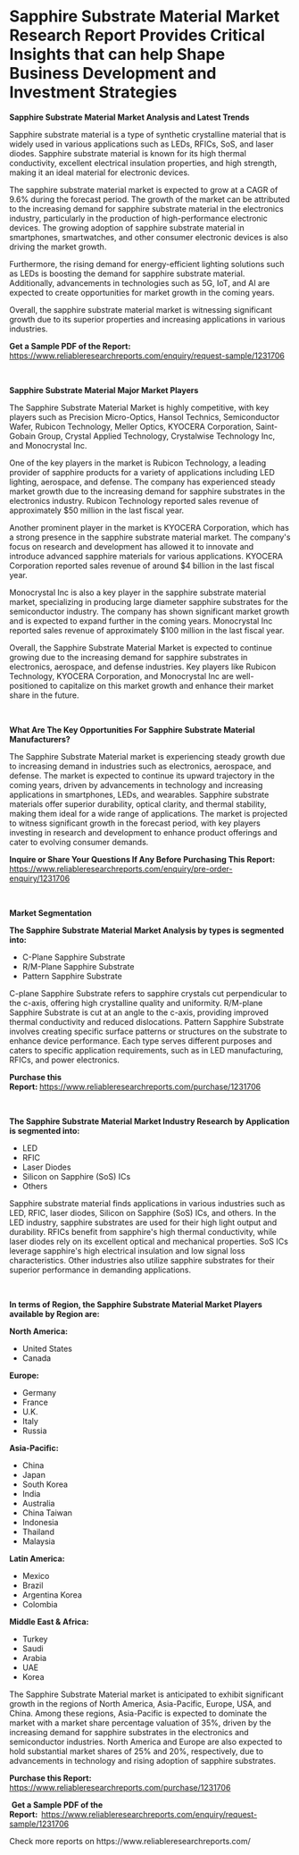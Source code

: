 <p><h1>Sapphire Substrate Material Market Research Report Provides Critical Insights that can help Shape Business Development and Investment Strategies</h1></p><p><strong>Sapphire Substrate Material Market Analysis and Latest Trends</strong></p>
<p><p>Sapphire substrate material is a type of synthetic crystalline material that is widely used in various applications such as LEDs, RFICs, SoS, and laser diodes. Sapphire substrate material is known for its high thermal conductivity, excellent electrical insulation properties, and high strength, making it an ideal material for electronic devices.</p><p>The sapphire substrate material market is expected to grow at a CAGR of 9.6% during the forecast period. The growth of the market can be attributed to the increasing demand for sapphire substrate material in the electronics industry, particularly in the production of high-performance electronic devices. The growing adoption of sapphire substrate material in smartphones, smartwatches, and other consumer electronic devices is also driving the market growth.</p><p>Furthermore, the rising demand for energy-efficient lighting solutions such as LEDs is boosting the demand for sapphire substrate material. Additionally, advancements in technologies such as 5G, IoT, and AI are expected to create opportunities for market growth in the coming years.</p><p>Overall, the sapphire substrate material market is witnessing significant growth due to its superior properties and increasing applications in various industries.</p></p>
<p><strong>Get a Sample PDF of the Report:&nbsp;</strong> <a href="https://www.reliableresearchreports.com/enquiry/request-sample/1231706">https://www.reliableresearchreports.com/enquiry/request-sample/1231706</a></p>
<p>&nbsp;</p>
<p><strong>Sapphire Substrate Material Major Market Players</strong></p>
<p><p>The Sapphire Substrate Material Market is highly competitive, with key players such as Precision Micro-Optics, Hansol Technics, Semiconductor Wafer, Rubicon Technology, Meller Optics, KYOCERA Corporation, Saint-Gobain Group, Crystal Applied Technology, Crystalwise Technology Inc, and Monocrystal Inc.</p><p>One of the key players in the market is Rubicon Technology, a leading provider of sapphire products for a variety of applications including LED lighting, aerospace, and defense. The company has experienced steady market growth due to the increasing demand for sapphire substrates in the electronics industry. Rubicon Technology reported sales revenue of approximately $50 million in the last fiscal year.</p><p>Another prominent player in the market is KYOCERA Corporation, which has a strong presence in the sapphire substrate material market. The company's focus on research and development has allowed it to innovate and introduce advanced sapphire materials for various applications. KYOCERA Corporation reported sales revenue of around $4 billion in the last fiscal year.</p><p>Monocrystal Inc is also a key player in the sapphire substrate material market, specializing in producing large diameter sapphire substrates for the semiconductor industry. The company has shown significant market growth and is expected to expand further in the coming years. Monocrystal Inc reported sales revenue of approximately $100 million in the last fiscal year.</p><p>Overall, the Sapphire Substrate Material Market is expected to continue growing due to the increasing demand for sapphire substrates in electronics, aerospace, and defense industries. Key players like Rubicon Technology, KYOCERA Corporation, and Monocrystal Inc are well-positioned to capitalize on this market growth and enhance their market share in the future.</p></p>
<p>&nbsp;</p>
<p><strong>What Are The Key Opportunities For Sapphire Substrate Material Manufacturers?</strong></p>
<p><p>The Sapphire Substrate Material market is experiencing steady growth due to increasing demand in industries such as electronics, aerospace, and defense. The market is expected to continue its upward trajectory in the coming years, driven by advancements in technology and increasing applications in smartphones, LEDs, and wearables. Sapphire substrate materials offer superior durability, optical clarity, and thermal stability, making them ideal for a wide range of applications. The market is projected to witness significant growth in the forecast period, with key players investing in research and development to enhance product offerings and cater to evolving consumer demands.</p></p>
<p><strong>Inquire or Share Your Questions If Any Before Purchasing This Report:</strong> <a href="https://www.reliableresearchreports.com/enquiry/pre-order-enquiry/1231706">https://www.reliableresearchreports.com/enquiry/pre-order-enquiry/1231706</a></p>
<p>&nbsp;</p>
<p><strong>Market Segmentation</strong></p>
<p><strong>The Sapphire Substrate Material Market Analysis by types is segmented into:</strong></p>
<p><ul><li>C-Plane Sapphire Substrate</li><li>R/M-Plane Sapphire Substrate</li><li>Pattern Sapphire Substrate</li></ul></p>
<p><p>C-plane Sapphire Substrate refers to sapphire crystals cut perpendicular to the c-axis, offering high crystalline quality and uniformity. R/M-plane Sapphire Substrate is cut at an angle to the c-axis, providing improved thermal conductivity and reduced dislocations. Pattern Sapphire Substrate involves creating specific surface patterns or structures on the substrate to enhance device performance. Each type serves different purposes and caters to specific application requirements, such as in LED manufacturing, RFICs, and power electronics.</p></p>
<p><strong>Purchase this Report:&nbsp;</strong><a href="https://www.reliableresearchreports.com/purchase/1231706">https://www.reliableresearchreports.com/purchase/1231706</a></p>
<p>&nbsp;</p>
<p><strong>The Sapphire Substrate Material Market Industry Research by Application is segmented into:</strong></p>
<p><ul><li>LED</li><li>RFIC</li><li>Laser Diodes</li><li>Silicon on Sapphire (SoS) ICs</li><li>Others</li></ul></p>
<p><p>Sapphire substrate material finds applications in various industries such as LED, RFIC, laser diodes, Silicon on Sapphire (SoS) ICs, and others. In the LED industry, sapphire substrates are used for their high light output and durability. RFICs benefit from sapphire's high thermal conductivity, while laser diodes rely on its excellent optical and mechanical properties. SoS ICs leverage sapphire's high electrical insulation and low signal loss characteristics. Other industries also utilize sapphire substrates for their superior performance in demanding applications.</p></p>
<p>&nbsp;</p>
<p><strong>In terms of Region, the Sapphire Substrate Material Market Players available by Region are:</strong></p>
<p>
    <p> <strong> North America: </strong>
        <ul>
            <li>United States</li>
            <li>Canada</li>
        </ul>
        </p> 
    <p> <strong> Europe: </strong>
        <ul>
            <li>Germany</li>
            <li>France</li>
            <li>U.K.</li>
            <li>Italy</li>
            <li>Russia</li>
        </ul>
        </p> 
    <p> <strong> Asia-Pacific: </strong>
        <ul>
            <li>China</li>
            <li>Japan</li>
            <li>South Korea</li>
            <li>India</li>
            <li>Australia</li>
            <li>China Taiwan</li>
            <li>Indonesia</li>
            <li>Thailand</li>
            <li>Malaysia</li>
        </ul>
        </p> 
    <p> <strong> Latin America: </strong>
        <ul>
            <li>Mexico</li>
            <li>Brazil</li>
            <li>Argentina Korea</li>
            <li>Colombia</li>
        </ul>
        </p> 
    <p> <strong> Middle East & Africa: </strong>
        <ul>
            <li>Turkey</li>
            <li>Saudi</li>
            <li>Arabia</li>
            <li>UAE</li>
            <li>Korea</li>
        </ul>
    </p>
    </p>
<p><p>The Sapphire Substrate Material market is anticipated to exhibit significant growth in the regions of North America, Asia-Pacific, Europe, USA, and China. Among these regions, Asia-Pacific is expected to dominate the market with a market share percentage valuation of 35%, driven by the increasing demand for sapphire substrates in the electronics and semiconductor industries. North America and Europe are also expected to hold substantial market shares of 25% and 20%, respectively, due to advancements in technology and rising adoption of sapphire substrates.</p></p>
<p><strong>Purchase this Report: </strong><a href="https://www.reliableresearchreports.com/purchase/1231706">https://www.reliableresearchreports.com/purchase/1231706</a></p>
<p>&nbsp;<strong>Get a Sample PDF of the Report:&nbsp;&nbsp;</strong><a href="https://www.reliableresearchreports.com/enquiry/request-sample/1231706">https://www.reliableresearchreports.com/enquiry/request-sample/1231706</a></p>
<p><strong></strong></p>
<p>Check more reports on https://www.reliableresearchreports.com/</p>